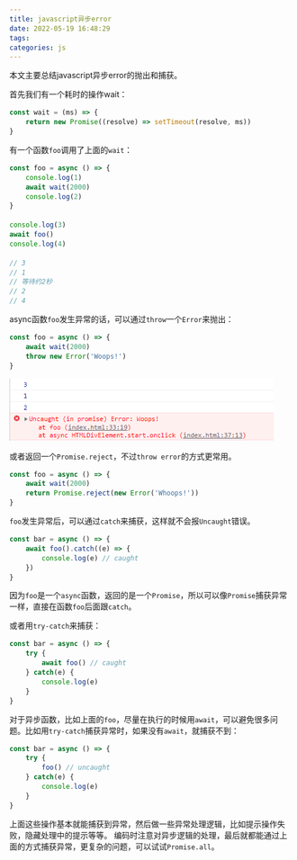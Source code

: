 ```yaml
---
title: javascript异步error
date: 2022-05-19 16:48:29
tags:
categories: js
---
```


本文主要总结javascript异步error的抛出和捕获。

首先我们有一个耗时的操作wait：

```javascript
const wait = (ms) => {
    return new Promise((resolve) => setTimeout(resolve, ms))
}
```

有一个函数`foo`调用了上面的`wait`：

```javascript
const foo = async () => {
    console.log(1)
    await wait(2000)
    console.log(2)
}

console.log(3)
await foo()
console.log(4)

// 3
// 1
// 等待约2秒
// 2
// 4
```

async函数`foo`发生异常的话，可以通过`throw`一个`Error`来抛出：

```javascript
const foo = async () => {
    await wait(2000)
    throw new Error('Woops!')
}
```

![error2](../images/2022/error2.png)

或者返回一个`Promise.reject`，不过`throw error`的方式更常用。

```javascript
const foo = async () => {
    await wait(2000)
    return Promise.reject(new Error('Whoops!'))
}
```

`foo`发生异常后，可以通过`catch`来捕获，这样就不会报`Uncaught`错误。

```javascript
const bar = async () => {
    await foo().catch((e) => {
        console.log(e) // caught
    })
}
```

因为`foo`是一个`async`函数，返回的是一个`Promise`，所以可以像`Promise`捕获异常一样，直接在函数`foo`后面跟`catch`。

或者用`try-catch`来捕获：

```javascript
const bar = async () => {
    try {
        await foo() // caught
    } catch(e) {
        console.log(e)
    }
}
```

对于异步函数，比如上面的`foo`，尽量在执行的时候用`await`，可以避免很多问题。比如用`try-catch`捕获异常时，如果没有`await`，就捕获不到：

```javascript
const bar = async () => {
    try {
        foo() // uncaught
    } catch(e) {
        console.log(e)
    }
}
```

上面这些操作基本就能捕获到异常，然后做一些异常处理逻辑，比如提示操作失败，隐藏处理中的提示等等。
编码时注意对异步逻辑的处理，最后就都能通过上面的方式捕获异常，更复杂的问题，可以试试`Promise.all`。
